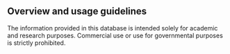 ## Overview and usage guidelines

The information provided in this database is intended solely for academic and research purposes. Commercial use or use for governmental purposes is strictly prohibited. 
